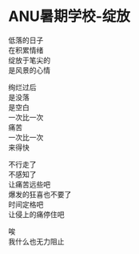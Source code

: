 # ANU暑期学校-绽放
低落的日子  
在积累情绪  
绽放于笔尖的  
是风景的心情  

绚烂过后  
是没落  
是空白  
一次比一次  
痛苦  
一次比一次  
来得快  

不行走了  
不感知了  
让痛苦远些吧  
爆发的狂喜也不要了  
时间定格吧  
让侵上的痛停住吧  

唉  
我什么也无力阻止  